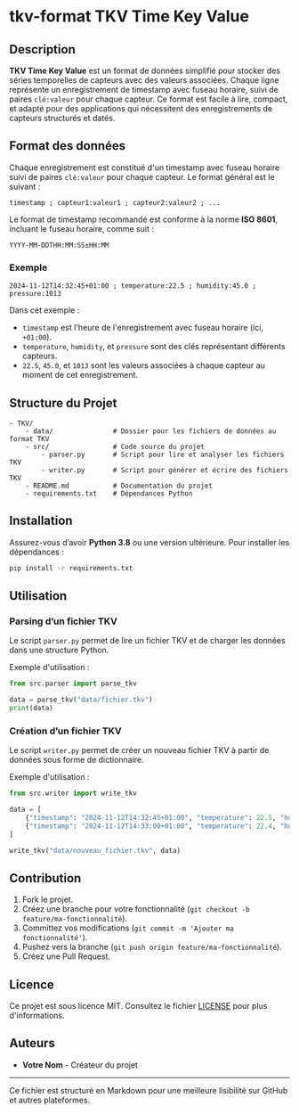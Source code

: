 # tkv-format TKV Time Key Value

## Description

**TKV Time Key Value** est un format de données simplifié pour stocker des séries temporelles de capteurs avec des valeurs associées. Chaque ligne représente un enregistrement de timestamp avec fuseau horaire, suivi de paires `clé:valeur` pour chaque capteur. Ce format est facile à lire, compact, et adapté pour des applications qui nécessitent des enregistrements de capteurs structurés et datés.

## Format des données

Chaque enregistrement est constitué d'un timestamp avec fuseau horaire suivi de paires `clé:valeur` pour chaque capteur. Le format général est le suivant :

```
timestamp ; capteur1:valeur1 ; capteur2:valeur2 ; ...
```

Le format de timestamp recommandé est conforme à la norme **ISO 8601**, incluant le fuseau horaire, comme suit :

```
YYYY-MM-DDTHH:MM:SS±HH:MM
```

### Exemple

```
2024-11-12T14:32:45+01:00 ; temperature:22.5 ; humidity:45.0 ; pressure:1013
```

Dans cet exemple :
- `timestamp` est l'heure de l'enregistrement avec fuseau horaire (ici, `+01:00`).
- `temperature`, `humidity`, et `pressure` sont des clés représentant différents capteurs.
- `22.5`, `45.0`, et `1013` sont les valeurs associées à chaque capteur au moment de cet enregistrement.

## Structure du Projet

```
- TKV/
    - data/               # Dossier pour les fichiers de données au format TKV
    - src/                # Code source du projet
        - parser.py       # Script pour lire et analyser les fichiers TKV
        - writer.py       # Script pour générer et écrire des fichiers TKV
    - README.md           # Documentation du projet
    - requirements.txt    # Dépendances Python
```

## Installation

Assurez-vous d’avoir **Python 3.8** ou une version ultérieure. Pour installer les dépendances :

```bash
pip install -r requirements.txt
```

## Utilisation

### Parsing d’un fichier TKV

Le script `parser.py` permet de lire un fichier TKV et de charger les données dans une structure Python.

Exemple d'utilisation :

```python
from src.parser import parse_tkv

data = parse_tkv("data/fichier.tkv")
print(data)
```

### Création d’un fichier TKV

Le script `writer.py` permet de créer un nouveau fichier TKV à partir de données sous forme de dictionnaire.

Exemple d'utilisation :

```python
from src.writer import write_tkv

data = [
    {"timestamp": "2024-11-12T14:32:45+01:00", "temperature": 22.5, "humidity": 45.0, "pressure": 1013},
    {"timestamp": "2024-11-12T14:33:00+01:00", "temperature": 22.4, "humidity": 44.8, "pressure": 1012},
]

write_tkv("data/nouveau_fichier.tkv", data)
```

## Contribution

1. Fork le projet.
2. Créez une branche pour votre fonctionnalité (`git checkout -b feature/ma-fonctionnalité`).
3. Committez vos modifications (`git commit -m 'Ajouter ma fonctionnalité'`).
4. Pushez vers la branche (`git push origin feature/ma-fonctionnalité`).
5. Créez une Pull Request.

## Licence

Ce projet est sous licence MIT. Consultez le fichier [LICENSE](LICENSE) pour plus d'informations.

## Auteurs

- **Votre Nom** - Créateur du projet

--- 

Ce fichier est structuré en Markdown pour une meilleure lisibilité sur GitHub et autres plateformes.